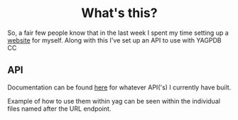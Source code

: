<div align="center">
<h1>What's this?</h1>
</div>

So, a fair few people know that in the last week I spent my time setting up a <a href="https://rhykerw.com">website</a> for myself. Along with this I've set up an API to use with YAGPDB CC

<h2>API</h2>

Documentation can be found [here](https://github.com/Ranger-4297/rhykerw.com#API) for whatever API('s) I currently have built.

Example of how to use them within yag can be seen within the individual files named after the URL endpoint.